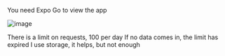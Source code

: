 You need Expo Go to view the app

![image](https://github.com/user-attachments/assets/e0ac2fc8-96e9-4cde-adda-7a6381961299)

There is a limit on requests, 100 per day
If no data comes in, the limit has expired
I use storage, it helps, but not enough

